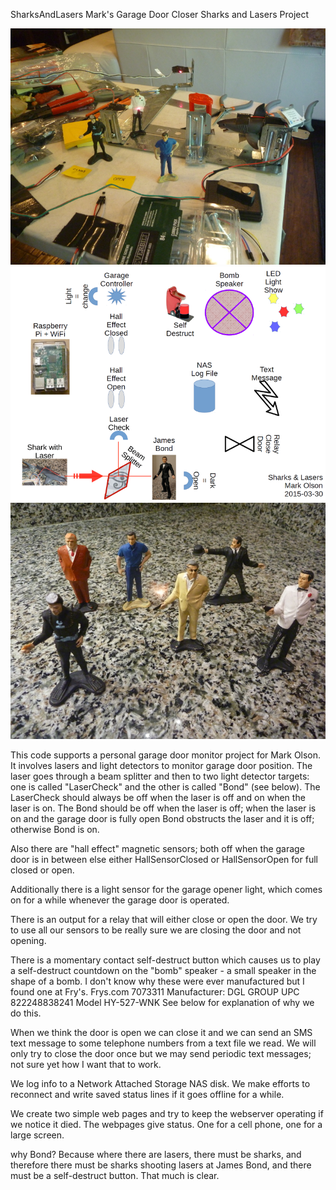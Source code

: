 SharksAndLasers
Mark's Garage Door Closer Sharks and Lasers Project

![alt text](https://github.com/Mark-MDO47/SharksAndLasers/blob/master/forFun/Board_AllTogether.png "Sharks & Lasers project mocked up")
![alt text](https://github.com/Mark-MDO47/SharksAndLasers/blob/master/images/SharksAndLasersPlan_small.png "Sharks & Lasers project plan")
![alt text](https://github.com/Mark-MDO47/SharksAndLasers/blob/master/forFun/BondFigurines.png "James Bond figurines from Portugal via EBay")

This code supports a personal garage door monitor project for Mark Olson.
It involves lasers and light detectors to monitor garage door position.
The laser goes through a beam splitter and then to two light detector targets:
one is called "LaserCheck" and the other is called "Bond" (see below).
The LaserCheck should always be off when the laser is off and on when the laser
is on. The Bond should be off when the laser is off; when the laser is on and
the garage door is fully open Bond obstructs the laser and it is off; otherwise
Bond is on.

Also there are "hall effect" magnetic sensors; both off when the garage door is
in between else either HallSensorClosed or HallSensorOpen for full closed or open.

Additionally there is a light sensor for the garage opener light, which comes on
for a while whenever the garage door is operated.

There is an output for a relay that will either close or open the door. We try
to use all our sensors to be really sure we are closing the door and not opening.

There is a momentary contact self-destruct button which causes us to play a
self-destruct countdown on the "bomb" speaker - a small speaker in the shape
of a bomb. I don't know why these were ever manufactured but I found one at Fry's.
Frys.com 7073311 Manufacturer: DGL GROUP
UPC 822248838241 Model HY-527-WNK
See below for explanation of why we do this.

When we think the door is open we can close it and we can send an SMS text
message to some telephone numbers from a text file we read. We will only
try to close the door once but we may send periodic text messages; not sure
yet how I want that to work.

We log info to a Network Attached Storage NAS disk. We make efforts to
reconnect and write saved status lines if it goes offline for a while.

We create two simple web pages and try to keep the webserver operating
if we notice it died. The webpages give status. One for a cell phone,
one for a large screen.

why Bond?
Because where there are lasers, there must be sharks, and therefore there
must be sharks shooting lasers at James Bond, and there must be a self-destruct
button. That much is clear.

